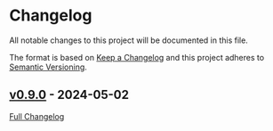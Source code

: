<!-- markdownlint-disable MD024 -->
# Changelog

All notable changes to this project will be documented in this file.

The format is based on [Keep a Changelog](http://keepachangelog.com/en/1.0.0/) and this project adheres to [Semantic Versioning](http://semver.org).

## [v0.9.0](https://github.com/puppetlabs/puppetlabs-puppet_status_check/tree/v0.9.0) - 2024-05-02

[Full Changelog](https://github.com/puppetlabs/puppetlabs-puppet_status_check/compare/f6d5d880a989fad41190a0df43e8dc0a34713df2...v0.9.0)
